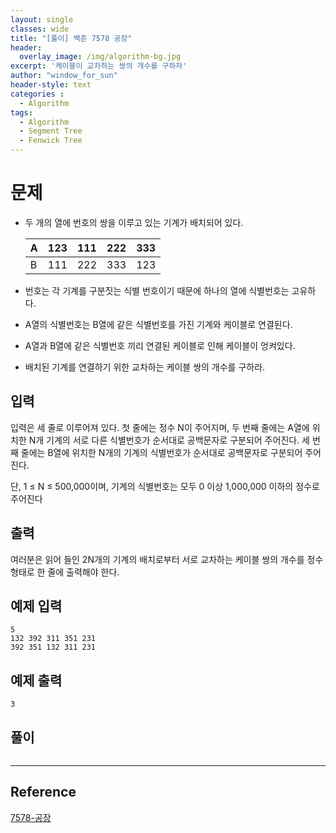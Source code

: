 ```yaml
--- 
layout: single
classes: wide
title: "[풀이] 백준 7578 공장"
header:
  overlay_image: /img/algorithm-bg.jpg
excerpt: '케이블이 교차하는 쌍의 개수를 구하자'
author: "window_for_sun"
header-style: text
categories :
  - Algorithm
tags:
  - Algorithm
  - Segment Tree
  - Fenwick Tree
---  
```


# 문제
- 두 개의 열에 번호의 쌍을 이루고 있는 기계가 배치되어 있다.
	
	A|123|111|222|333
	---|---|---|---|---
	B|111|222|333|123

- 번호는 각 기계를 구분짓는 식별 번호이기 때문에 하나의 열에 식별번호는 고유하다.
- A열의 식별번호는 B열에 같은 식별번호를 가진 기계와 케이블로 연결된다.
- A열과 B열에 같은 식별번호 끼리 연결된 케이블로 인해 케이블이 엉켜있다.
- 배치된 기계를 연결하기 위한 교차하는 케이블 쌍의 개수를 구하라.

## 입력
입력은 세 줄로 이루어져 있다. 첫 줄에는 정수 N이 주어지며, 두 번째 줄에는 A열에 위치한 N개 기계의 서로 다른 식별번호가 순서대로 공백문자로 구분되어 주어진다. 세 번째 줄에는 B열에 위치한 N개의 기계의 식별번호가 순서대로 공백문자로 구분되어 주어진다.

단, 1 ≤ N ≤ 500,000이며, 기계의 식별번호는 모두 0 이상 1,000,000 이하의 정수로 주어진다

## 출력
여러분은 읽어 들인 2N개의 기계의 배치로부터 서로 교차하는 케이블 쌍의 개수를 정수 형태로 한 줄에 출력해야 한다.

## 예제 입력

```
5
132 392 311 351 231
392 351 132 311 231
```  

## 예제 출력

```
3
```  

## 풀이

```java
```  

---
## Reference
[7578-공장](https://www.acmicpc.net/problem/7578)  

